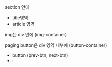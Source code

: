 section 안에
- title영역
- article 영역

img는 div 안에 (img-container)

paging button은 
div 영역 내부에 (button-container)
- button (prev-btn, next-btn)
- i

